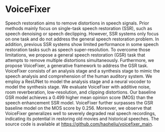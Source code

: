 # VoiceFixer

Speech restoration aims to remove distortions in speech signals. Prior methods mainly focus on single-task speech restoration (SSR), such as speech denoising or speech declipping. However, SSR systems only focus on one task and do not address the general speech restoration problem. In addition, previous SSR systems show limited performance in some speech restoration tasks such as speech super-resolution. To overcome those limitations, we propose a general speech restoration (GSR) task that attempts to remove multiple distortions simultaneously. Furthermore, we propose VoiceFixer, a generative framework to address the GSR task. VoiceFixer consists of an analysis stage and a synthesis stage to mimic the speech analysis and comprehension of the human auditory system. We employ a ResUNet to model the analysis stage and a neural vocoder to model the synthesis stage. We evaluate VoiceFixer with additive noise, room reverberation, low-resolution, and clipping distortions. Our baseline GSR model achieves a 0.499 higher mean opinion score (MOS) than the speech enhancement SSR model. VoiceFixer further surpasses the GSR baseline model on the MOS score by 0.256. Moreover, we observe that VoiceFixer generalizes well to severely degraded real speech recordings, indicating its potential in restoring old movies and historical speeches. The source code is available at https://github.com/haoheliu/voicefixer_main.